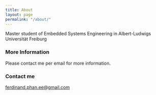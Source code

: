 ```yaml
---
title: About
layout: page
permalink: "/about/"
---
```


Master student of Embedded Systems Engineering in Albert-Ludwigs Universität Freiburg

### More Information

Please contact me per email for more information.

### Contact me

[ferdinand.phan.ee@gmail.com](mailto:ferdinand.phan.ee@gmail.com)